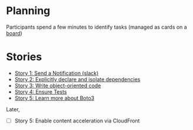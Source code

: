 Planning
====

Participants spend a few minutes to identify tasks (managed as cards on a [board](https://trello.com/b/456iFZOm/the-cf-workshop))

Stories
====

- [Story 1: Send a Notification (slack)](kata-1/HOW-TO.md) 
- [Story 2: Explicitly declare and isolate dependencies](kata-2/HOW-TO.md)
- [Story 3: Write object-oriented code](kata-3/HOW-TO.md)
- [Story 4: Ensure Tests](kata-4/HOW-TO.md)
- [Story 5: Learn more about Boto3](kata-5/HOW-TO.md)

Later,

- [ ] Story 5: Enable content acceleration via CloudFront 
